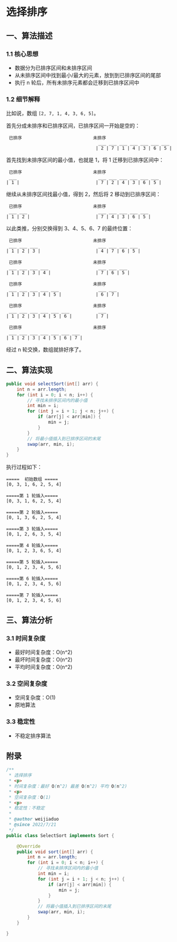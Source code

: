 # 选择排序

## 一、算法描述

### 1.1 核心思想

- 数据分为已排序区间和未排序区间
- 从未排序区间中找到最小/最大的元素，放到到已排序区间的尾部
- 执行 n 轮后，所有未排序元素都会迁移到已排序区间中

### 1.2 细节解释

<!--more-->

比如说，数组 `[2, 7, 1, 4, 3, 6, 5]`。

首先分成未排序和已排序区间，已排序区间一开始是空的：

```
 已排序                           未排序
                                   ___ ___ ___ ___ ___ ___ ___
                                  | 2 | 7 | 1 | 4 | 3 | 6 | 5 |
```

首先找到未排序区间的最小值，也就是 1，将 1 迁移到已排序区间中：

```
 已排序                           未排序
 ___                               ___ ___ ___ ___ ___ ___
| 1 |                             | 7 | 2 | 4 | 3 | 6 | 5 |
```

继续从未排序区间找最小值，得到 2，然后将 2 移动到已排序区间：

```
 已排序                           未排序
 ___ ___                           ___ ___ ___ ___ ___
| 1 | 2 |                         | 7 | 4 | 3 | 6 | 5 |
```

以此类推，分别交换得到 3、4、5、6、7 的最终位置：

```
 已排序                           未排序
 ___ ___ ___                       ___ ___ ___ ___
| 1 | 2 | 3 |                     | 4 | 7 | 6 | 5 |
```

```
 已排序                           未排序
 ___ ___ ___ ___                   ___ ___ ___
| 1 | 2 | 3 | 4 |                 | 7 | 6 | 5 |
```

```
 已排序                           未排序
 ___ ___ ___ ___ ___               ___ ___
| 1 | 2 | 3 | 4 | 5 |             | 6 | 7 |
```

```
 已排序                           未排序
 ___ ___ ___ ___ ___ ___           ___
| 1 | 2 | 3 | 4 | 5 | 6 |         | 7 |
```

```
 已排序                           未排序
 ___ ___ ___ ___ ___ ___ ___ 
| 1 | 2 | 3 | 4 | 5 | 6 | 7 |
```

经过 n 轮交换，数组就排好序了。


## 二、算法实现

```java
public void selectSort(int[] arr) {
    int n = arr.length;
    for (int i = 0; i < n; i++) {
        // 寻找未排序区间内的最小值
        int min = i;
        for (int j = i + 1; j < n; j++) {
            if (arr[j] < arr[min]) {
                min = j;
            }
        }
        // 将最小值插入到已排序区间的末尾
        swap(arr, min, i);
    }
}
```

执行过程如下：

```
=====  初始数组 =====
[0, 3, 1, 6, 2, 5, 4]

=====第 1 轮插入=====
[0, 3, 1, 6, 2, 5, 4]

=====第 2 轮插入=====
[0, 1, 3, 6, 2, 5, 4]

=====第 3 轮插入=====
[0, 1, 2, 6, 3, 5, 4]

=====第 4 轮插入=====
[0, 1, 2, 3, 6, 5, 4]

=====第 5 轮插入=====
[0, 1, 2, 3, 4, 5, 6]

=====第 6 轮插入=====
[0, 1, 2, 3, 4, 5, 6]

=====第 7 轮插入=====
[0, 1, 2, 3, 4, 5, 6]
```

## 三、算法分析

### 3.1 时间复杂度

- 最好时间复杂度：O(n^2)
- 最坏时间复杂度：O(n^2)
- 平均时间复杂度：O(n^2)

### 3.2 空间复杂度

- 空间复杂度：O(1)
- 原地算法

### 3.3 稳定性

- 不稳定排序算法


## 附录

```java
/**
 * 选择排序
 * <p>
 * 时间复杂度：最好 O(n^2) 最差 O(n^2) 平均 O(n^2)
 * <p>
 * 空间复杂度：O(1)
 * <p>
 * 稳定性：不稳定
 *
 * @author weijiaduo
 * @since 2022/7/21
 */
public class SelectSort implements Sort {

    @Override
    public void sort(int[] arr) {
        int n = arr.length;
        for (int i = 0; i < n; i++) {
            // 寻找未排序区间内的最小值
            int min = i;
            for (int j = i + 1; j < n; j++) {
                if (arr[j] < arr[min]) {
                    min = j;
                }
            }
            // 将最小值插入到已排序区间的末尾
            swap(arr, min, i);
        }
    }

}
```
